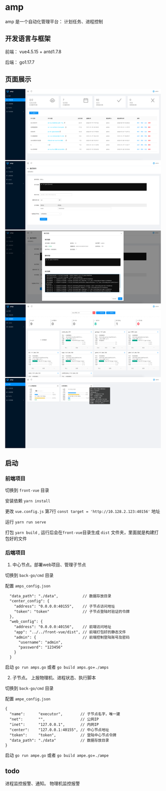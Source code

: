 # amp

amp 是一个自动化管理平台： 计划任务、进程控制

## 开发语言与框架

前端： vue4.5.15 + antd1.7.8

后端： go1.17.7

## 页面展示 

![image](https://github.com/yddeng/amp/blob/master/assets/image/cmd_list.jpg)
![image](https://github.com/yddeng/amp/blob/master/assets/image/cmd_exec.jpg)
![image](https://github.com/yddeng/amp/blob/master/assets/image/cmd_exec_result.jpg)
![image](https://github.com/yddeng/amp/blob/master/assets/image/process_list.jpg)
![image](https://github.com/yddeng/amp/blob/master/assets/image/machine_list.jpg)

## 启动

### 前端项目

切换到 `front-vue` 目录

安装依赖 `yarn install `

更改 `vue.config.js` 第7行 `const target = 'http://10.128.2.123:40156'` 地址

运行 `yarn run serve `

打包 `yarn build` , 运行后会在`front-vue`目录生成 `dist` 文件夹，里面就是构建打包好的文件

### 后端项目

1. 中心节点。部署web项目、管理子节点

切换到 `back-go/cmd` 目录

配置 `amps_config.json`
```
  "data_path": "./data",           // 数据存放目录
  "center_config": {
    "address": "0.0.0.0:40155",    // 子节点访问地址 
    "token": "token"               // 子节点登陆时验证的令牌
  },
  "web_config": {
    "address": "0.0.0.0:40156",    // 前端访问地址
    "app": "../../front-vue/dist", // 前端打包好的静态文件
    "admin": {                     // 前端控制登陆账号及密码
      "username": "admin",
      "password": "123456"
    }
  }
```

启动 `go run amps.go` 或者 `go build amps.go`+`./amps`

2. 子节点。 上报物理机、进程状态、执行脚本

切换到 `back-go/cmd` 目录

配置 `ampe_config.json`
```
{
  "name":      "executor",        // 子节点名字，唯一建
  "net":       "",                // 公网IP
  "inet":      "127.0.0.1",       // 内网IP
  "center":    "127.0.0.1:40155", // 中心节点地址
  "token":     "token",           // 登陆中心节点令牌
  "data_path": "./data"           // 数据存放目录
}
```

启动 `go run ampe.go` 或者 `go build ampe.go`+`./ampe`


## todo

进程监控报警、通知。 物理机监控报警

